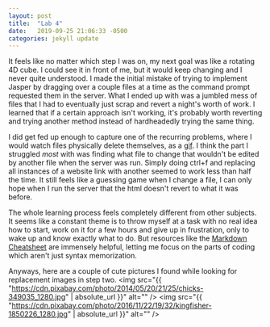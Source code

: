 ```yaml
---
layout: post
title:  "Lab 4"
date:   2019-09-25 21:06:33 -0500
categories: jekyll update
---
```

It feels like no matter which step I was on, my next goal was like a rotating 4D cube. I could see it in front of me, but it would keep changing and I never quite understood. I made the initial mistake of trying to implement Jasper by dragging over a couple files at a time as the command prompt requested them in the server. What I ended up with was a jumbled mess of files that I had to eventually just scrap and revert a night's worth of work. I learned that if a certain approach isn't working, it's probably worth reverting and trying another method instead of hardheadedly trying the same thing.

I did get fed up enough to capture one of the recurring problems, where I would watch files physically delete themselves, as a [gif][gif]. I think the part I struggled *most* with was finding what file to change that wouldn't be edited by another file when the server was run. Simply doing ctrl+f and replacing all instances of a website link with another seemed to work less than half the time. It still feels like a guessing game when I change a file, I can only hope when I run the server that the html doesn't revert to what it was before.

The whole learning process feels completely different from other subjects. It seems like a constant theme is to throw myself at a task with no real idea how to start, work on it for a few hours and give up in frustration, only to wake up and know exactly what to do. But resources like the [Markdown Cheatsheet][markdown] are immensely helpful, letting me focus on the parts of coding which aren't just syntax memorization.

Anyways, here are a couple of cute pictures I found while looking for replacement images in step two.
<span class="image right"><img src="{{ "https://cdn.pixabay.com/photo/2014/05/20/21/25/chicks-349035_1280.jpg" | absolute_url }}" alt="" /></span>
<span class="image left"><img src="{{ "https://cdn.pixabay.com/photo/2016/11/22/19/32/kingfisher-1850226_1280.jpg" | absolute_url }}" alt="" /></span>


[gif]:https://media.discordapp.net/attachments/224296329717874692/625512821572108299/wheretheygo.gif?width=1180&height=602
[markdown]:https://github.com/adam-p/markdown-here/wiki/Markdown-Cheatsheet
